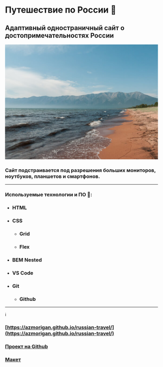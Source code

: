 # Путешествие по России :evergreen_tree:
## Адаптивный одностраничный сайт о достопримечательностях России
![Пляж Байкала](./image/photo-grid-baikal.jpg)
### Сайт подстраивается под разрешения больших мониторов, ноутбуков, планшетов и смартфонов.
----------------
### Используемые технологии и ПО :rocket::
* ### HTML
* ### CSS
  * ### Grid
  * ### Flex
* ### BEM Nested
* ### VS Code
* ### Git
  * ### Github
----------------
:information_source:
### [https://azmorigan.github.io/russian-travel/](https://azmorigan.github.io/russian-travel/)
### [Проект на Github](https://github.com/azmorigan/russian-travel) 
### [Макет](https://www.figma.com/file/PbwYExmLQBMZEaFYUvlx89/Sprint-3-Russia-desktop-mobile-Copy)